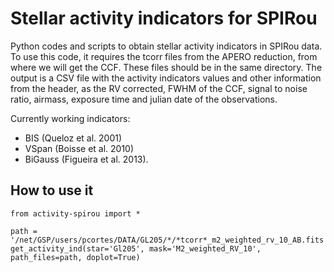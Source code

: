 # Stellar activity indicators for SPIRou
Python codes and scripts to obtain stellar activity indicators in SPIRou data. To use this code, it requires the tcorr files from the APERO reduction, from where we will get the CCF. These files should be in the same directory. The output is a CSV file with the activity indicators values and other information from the header, as the RV corrected, FWHM of the CCF, signal to noise ratio, airmass, exposure time and julian date of the observations.

Currently working indicators:
* BIS (Queloz et al. 2001)
* VSpan (Boisse et al. 2010)
* BiGauss (Figueira et al. 2013).

## How to use it
```
from activity-spirou import *

path = '/net/GSP/users/pcortes/DATA/GL205/*/*tcorr*_m2_weighted_rv_10_AB.fits'
get_activity_ind(star='Gl205', mask='M2_weighted_RV_10', path_files=path, doplot=True)     
```
